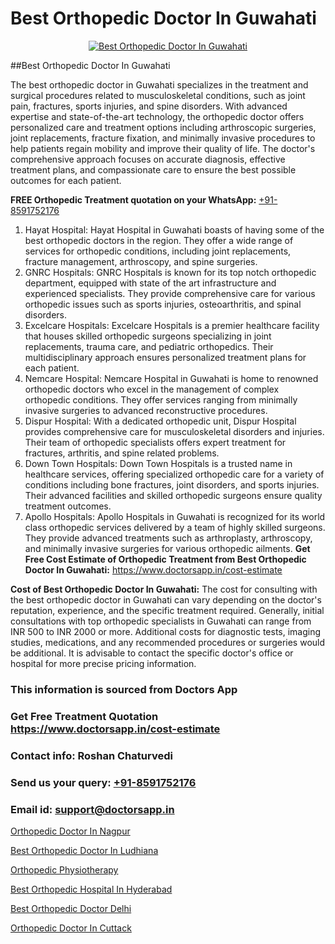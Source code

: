 # Best Orthopedic Doctor In Guwahati

<p align="center">
  <a href="https://doctorsapp.in">
    <img src="https://i.ibb.co/tqM3hNg/sqdqdqsddsa.png" alt="Best Orthopedic Doctor In Guwahati">
  </a>
</p>
##Best Orthopedic Doctor In Guwahati

The best orthopedic doctor in Guwahati specializes in the treatment and surgical procedures related to musculoskeletal conditions, such as joint pain, fractures, sports injuries, and spine disorders. With advanced expertise and state-of-the-art technology, the orthopedic doctor offers personalized care and treatment options including arthroscopic surgeries, joint replacements, fracture fixation, and minimally invasive procedures to help patients regain mobility and improve their quality of life. The doctor's comprehensive approach focuses on accurate diagnosis, effective treatment plans, and compassionate care to ensure the best possible outcomes for each patient.

**FREE Orthopedic Treatment quotation on your WhatsApp:**  [+91-8591752176](https://api.whatsapp.com/send?phone=8591752176)

1) Hayat Hospital: Hayat Hospital in Guwahati boasts of having some of the best orthopedic doctors in the region. They offer a wide range of services for orthopedic conditions, including joint replacements, fracture management, arthroscopy, and spine surgeries.
2) GNRC Hospitals: GNRC Hospitals is known for its top notch orthopedic department, equipped with state of the art infrastructure and experienced specialists. They provide comprehensive care for various orthopedic issues such as sports injuries, osteoarthritis, and spinal disorders.
3) Excelcare Hospitals: Excelcare Hospitals is a premier healthcare facility that houses skilled orthopedic surgeons specializing in joint replacements, trauma care, and pediatric orthopedics. Their multidisciplinary approach ensures personalized treatment plans for each patient.
4) Nemcare Hospital: Nemcare Hospital in Guwahati is home to renowned orthopedic doctors who excel in the management of complex orthopedic conditions. They offer services ranging from minimally invasive surgeries to advanced reconstructive procedures.
5) Dispur Hospital: With a dedicated orthopedic unit, Dispur Hospital provides comprehensive care for musculoskeletal disorders and injuries. Their team of orthopedic specialists offers expert treatment for fractures, arthritis, and spine related problems.
6) Down Town Hospitals: Down Town Hospitals is a trusted name in healthcare services, offering specialized orthopedic care for a variety of conditions including bone fractures, joint disorders, and sports injuries. Their advanced facilities and skilled orthopedic surgeons ensure quality treatment outcomes.
7) Apollo Hospitals: Apollo Hospitals in Guwahati is recognized for its world class orthopedic services delivered by a team of highly skilled surgeons. They provide advanced treatments such as arthroplasty, arthroscopy, and minimally invasive surgeries for various orthopedic ailments.
**Get Free Cost Estimate of Orthopedic Treatment from Best Orthopedic Doctor In Guwahati:** https://www.doctorsapp.in/cost-estimate

**Cost of Best Orthopedic Doctor In Guwahati:**
The cost for consulting with the best orthopedic doctor in Guwahati can vary depending on the doctor's reputation, experience, and the specific treatment required. Generally, initial consultations with top orthopedic specialists in Guwahati can range from INR 500 to INR 2000 or more. Additional costs for diagnostic tests, imaging studies, medications, and any recommended procedures or surgeries would be additional. It is advisable to contact the specific doctor's office or hospital for more precise pricing information.

### This information is sourced from Doctors App 
### Get Free Treatment Quotation https://www.doctorsapp.in/cost-estimate
### Contact info: Roshan Chaturvedi 
### Send us your query: [+91-8591752176](https://api.whatsapp.com/send?phone=8591752176) 
### Email id: support@doctorsapp.in

[Orthopedic Doctor In Nagpur](https://www.linkedin.com/pulse/orthopedic-doctor-nagpur-doctorsapp-dhaka-bslfe?trackingId=hVrnYy2ZDQgOSMCNJ0ZSdg%3D%3D&lipi=urn%3Ali%3Apage%3Ad_flagship3_company_admin%3Bo%2BosOGJBSO63YocmsfjAZA%3D%3D)

[Best Orthopedic Doctor In Ludhiana](https://www.linkedin.com/pulse/best-orthopedic-doctor-ludhiana-doctorsapp-dhaka-g1e3e?trackingId=qYOUKSX%2BSBkG2fPAj9zdzQ%3D%3D&lipi=urn%3Ali%3Apage%3Ad_flagship3_company_admin%3Bo%2BosOGJBSO63YocmsfjAZA%3D%3D)

[Orthopedic Physiotherapy](https://medium.com/@vimalrana22/orthopedic-physiotherapy-591046fcb03b)

[Best Orthopedic Hospital In Hyderabad](https://medium.com/@vimalrana22/best-orthopedic-hospital-in-hyderabad-e7492a968a31)

[Best Orthopedic Doctor Delhi](https://doctors-apps.github.io/doctorsapp/best-orthopedic-doctor-delhi)

[Orthopedic Doctor In Cuttack](https://doctors-apps.github.io/doctorsapp/orthopedic-doctor-in-cuttack)

